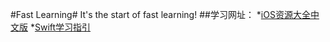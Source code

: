 #Fast Learning#
It's the start of fast learning!
##学习网址：
*[iOS资源大全中文版](https://github.com/jobbole/awesome-ios-cn)
*[Swift学习指引](http://www.swiftguide.cn/)
